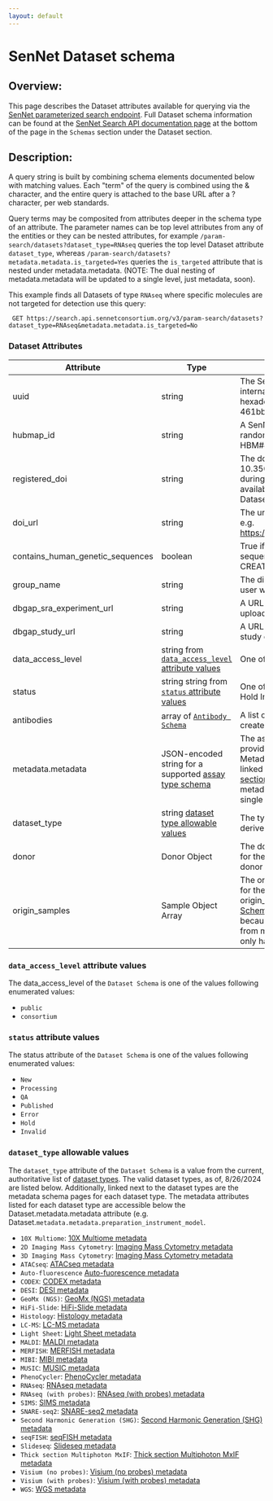 ```yaml
---
layout: default
---
```


# SenNet Dataset schema

## Overview:
This page describes the Dataset attributes available for querying via the [SenNet parameterized search endpoint](index.html).  Full Dataset schema information can be found at the [SenNet Search API documentation page](https://smart-api.info/ui/7aaf02b838022d564da776b03f357158) at the bottom of the page in the `Schemas` section under the Dataset section.


## Description: 
A query string is built by combining schema elements documented below with matching values.  Each "term" of the query is combined using the & character, and the entire query is attached to the base URL after a ? character, per web standards.

Query terms may be composited from attributes deeper in the schema type of an attribute. The parameter names can be top level attributes from any of the entities or they can be nested attributes, for example `/param-search/datasets?dataset_type=RNAseq` queries the top level Dataset attribute `dataset_type`, whereas `/param-search/datasets?metadata.metadata.is_targeted=Yes` queries the `is_targeted` attribute that is nested under metadata.metadata. (NOTE: The dual nesting of metadata.metadata will be updated to a single level, just metadata, soon).

This example finds all Datasets of type `RNAseq` where specific molecules are not targeted for detection use this query:
```
 GET https://search.api.sennetconsortium.org/v3/param-search/datasets?dataset_type=RNAseq&metadata.metadata.is_targeted=No
```

### Dataset Attributes

| Attribute                        | Type                                                                                    | Description                                                                                                                                                                                                                                          |
|----------------------------------|-----------------------------------------------------------------------------------------|------------------------------------------------------------------------------------------------------------------------------------------------------------------------------------------------------------------------------------------------------|
| uuid                             | string                                                                                  | The SenNet unique identifier, intended for internal software use only. This is a 32 digit hexadecimal uuid e.g. 461bbfdc353a2673e381f632510b0f17                                                                                                     |
| hubmap_id                        | string                                                                                  | A SenNet Consortium wide unique identifier randomly generated in the format HBM###.ABCD.### for every entity.                                                                                                                                        |
| registered_doi                   | string                                                                                  | The doi of a the registered entity. e.g. 10.35079/hbm289.pcbm.487. This is set during the publication process and currently available for certain Collections and Datasets.                                                                          |
| doi_url                          | string                                                                                  | The url from the doi registry for this entity. e.g. https://doi.org/10.35079/hbm289.pcbm.487                                                                                                                                                         |
| contains_human_genetic_sequences | boolean                                                                                 | True if the data contains any human genetic sequence information. Can only be set at CREATE/POST time                                                                                                                                                |
| group_name                       | string                                                                                  | The displayname of globus group which the user who created this entity is a member of                                                                                                                                                                |
| dbgap_sra_experiment_url         | string                                                                                  | A URL linking the dataset to the associated uploaded data at dbGaP.                                                                                                                                                                                  |
| dbgap_study_url                  | string                                                                                  | A URL linking the dataset to the particular study on dbGap it belongs to                                                                                                                                                                             |
| data_access_level                | string from [`data_access_level` attribute values](#data_access_level-attribute-values) | One of the values: public, consortium.                                                                                                                                                                                                               |
| status                           | string string from [`status` attribute values](#status-attribute-values)                | One of: NewProcessing, QA Published Error Hold Invalid                                                                                                                                                                                               |
| antibodies                       | array of [`Antibody Schema`](./schema-antibody.html)                                    | A list of antibodies used in the assay that created the dataset                                                                                                                                                                                      |
| metadata.metadata                | JSON-encoded string for a supported [assay type schema](#assay-type-schemas)            | The assay level metadata submitted by data providers with data. Provided as json. Metadata schemas per dataset_type are linked from the [dataset type allowable values section](#dataset_type-allowable-values). (NOTE: The dual nesting of metadata.metadata will be updated to a single level, just metadata, soon).                |
| dataset_type                     | string [dataset type allowable values](#dataset_type-allowable-values)                                 |  The type of data contained in the dataset (as derived from a specific assay type |
| donor                     | Donor Object |  The donor from which the tissue was taken for the assay.  The sub-attributes under donor are specified in the [Donor Schema](schema-donor.html) |
| origin_samples            | Sample Object Array | The organ from which the tissue was taken for the assay.  The sub-attributes under origin_samples are specified in the [Sample Schema](schema-sample.html). This is modeled as an array because it is possible for data to be derived from multiple organs, but currently SenNet only has data derived from a single organ. |


### `data_access_level` attribute values
The data_access_level of the `Dataset Schema` is one of the values following enumerated values:
- `public`
- `consortium`

### `status` attribute values
The status attribute of the `Dataset Schema` is one of the values following enumerated values:
- `New`
- `Processing`
- `QA`
- `Published`
- `Error`
- `Hold`
- `Invalid`

### `dataset_type` allowable values
The `dataset_type` attribute of the `Dataset Schema` is a value from the current, authoritative list of [dataset types](https://ontology.api.hubmapconsortium.org/dataset-types?application_context=SENNET). The valid dataset types, as of, 8/26/2024 are listed below.  Additionally, linked next to the dataset types are the metadata schema pages for each dataset type.  The metadata attributes listed for each dataset type are accessible below the Dataset.metadata.metadata attribute (e.g. Dataset.`metadata.metadata.preparation_instrument_model`.

- `10X Multiome`: [10X Multiome metadata](../assays/metadata/10XMultiome.html)
- `2D Imaging Mass Cytometry`: [Imaging Mass Cytometry metadata](../assays/metadata/IMC.html)
- `3D Imaging Mass Cytometry`: [Imaging Mass Cytometry metadata](../assays/metadata/IMC.html)
- `ATACseq`: [ATACseq metadata](../assays/metadata/ATACseq.html)
- `Auto-fluorescence` [Auto-fuorescence metadata](../assays/metadata/AutoFluorescence.html)
- `CODEX`: [CODEX metadata](../assays/metadata/CODEX.html)
- `DESI`: [DESI metadata](../assays/metadata/DESI.html)
- `GeoMx (NGS)`: [GeoMx (NGS) metadata](../assays/metadata/GeoMx.html)
- `HiFi-Slide`: [HiFi-Slide metadata](../assays/metadata/HiFi-Slide.html)
- `Histology`: [Histology metadata](../assays/metadata/Histology.html)
- `LC-MS`: [LC-MS metadata](../assays/metadata/LC-MS.html)
- `Light Sheet`: [Light Sheet metadata](../assays/metadata/LightSheet.html)
- `MALDI`: [MALDI metadata](../assays/metadata/MALDI.html)
- `MERFISH`: [MERFISH metadata](../assays/metadata/MERFISH.html)
- `MIBI`: [MIBI metadata](../assays/metadata/MIBI.html)
- `MUSIC`: [MUSIC metadata](../assays/metadata/MUSIC.html)
- `PhenoCycler`: [PhenoCycler metadata](../assays/metadata/PhenoCycler.html)
- `RNAseq`: [RNAseq metadata](../assays/metadata/RNAseq.html)
- `RNAseq (with probes)`: [RNAseq (with probes) metadata](../assays/metadata/RNAseqWithProbes.html)
- `SIMS`: [SIMS metadata](../assays/metadata/SIMS.html)
- `SNARE-seq2`: [SNARE-seq2 metadata](../assays/metadata/SnareSeq2.html)
- `Second Harmonic Generation (SHG)`: [Second Harmonic Generation (SHG) metadata](../assays/metadata/SecondHarmonicGeneration.html)
- `seqFISH`: [seqFISH metadata](../assays/metadata/seqFISH.html)
- `Slideseq`: [Slideseq metadata](../assays/metadata/Slide-seq.html)
- `Thick section Multiphoton MxIF`: [Thick section Multiphoton MxIF metadata](../assays/metadata/ThickSectionMultiphotonMxIF.html)
- `Visium (no probes)`: [Visium (no probes) metadata](../assays/metadata/VisiumNoProbes.html)
- `Visium (with probes)`: [Visium (with probes) metadata](../assays/metadata/VisiumWithProbes.html)
- `WGS`: [WGS metadata](../assays/metadata/WGS.html)
